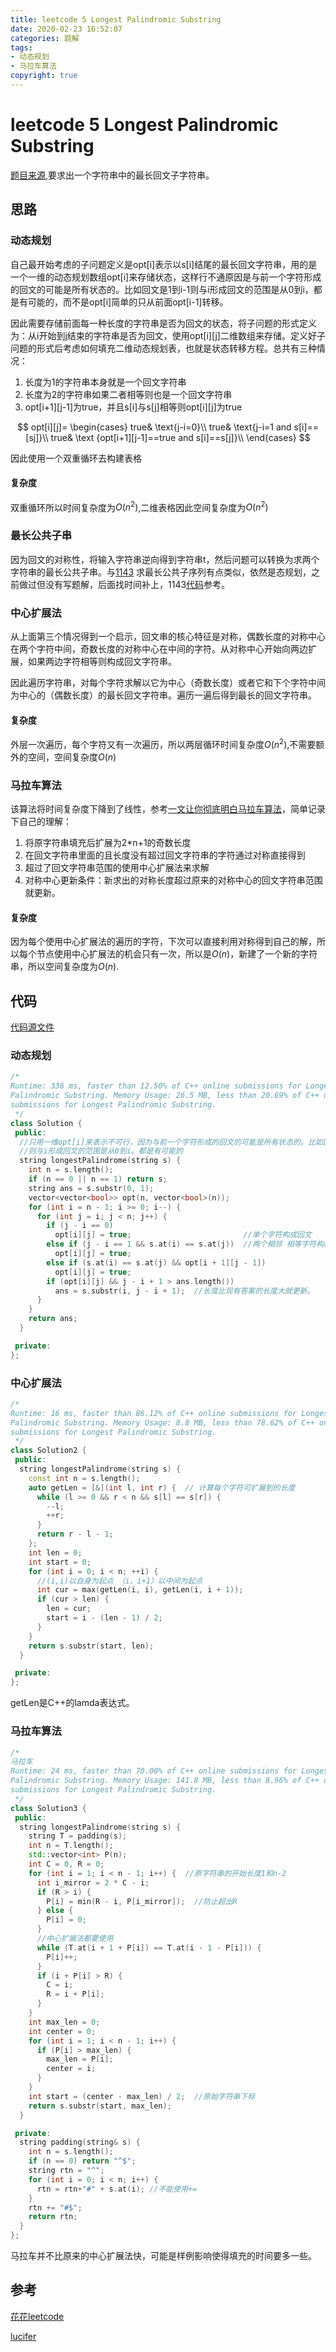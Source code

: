 ```yaml
---
title: leetcode 5 Longest Palindromic Substring
date: 2020-02-23 16:52:07
categories: 题解
tags:
- 动态规划
- 马拉车算法
copyright: true
---
```


# leetcode 5 Longest Palindromic Substring

[题目来源](<https://leetcode.com/problems/longest-palindromic-substring/> ),要求出一个字符串中的最长回文子字符串。

<!--more-->

## 思路

### 动态规划

自己最开始考虑的子问题定义是opt[i]表示以s[i]结尾的最长回文字符串，用的是一个一维的动态规划数组opt[i]来存储状态，这样行不通原因是与前一个字符形成的回文的可能是所有状态的。比如回文是1到i-1则与i形成回文的范围是从0到i，都是有可能的，而不是opt[i]简单的只从前面opt[i-1]转移。

因此需要存储前面每一种长度的字符串是否为回文的状态，将子问题的形式定义为：从i开始到j结束的字符串是否为回文，使用opt\[i][j]二维数组来存储。定义好子问题的形式后考虑如何填充二维动态规划表，也就是状态转移方程。总共有三种情况：

1. 长度为1的字符串本身就是一个回文字符串
2. 长度为2的字符串如果二者相等则也是一个回文字符串
3. opt\[i+1][j-1]为true，并且s[i]与s[j]相等则opt\[i][j]为true

$$
opt[i][j]=
\begin{cases}
true& \text{j-i=0}\\
true& \text{j-i=1 and s[i]==[sj]}\\
true& \text {opt[i+1][j-1]==true and s[i]==s[j]}\\
\end{cases}
$$

因此使用一个双重循环去构建表格

#### 复杂度

双重循环所以时间复杂度为$O(n^2)$,二维表格因此空间复杂度为$O(n^2)$

### 最长公共子串

因为回文的对称性，将输入字符串逆向得到字符串t，然后问题可以转换为求两个字符串的最长公共子串。与[1143](<https://leetcode.com/problems/longest-common-subsequence/> ) 求最长公共子序列有点类似，依然是态规划，之前做过但没有写题解，后面找时间补上，1143[代码](<https://github.com/BraveY/Coding/blob/master/leetcode/longest-common-subsequence.cc> )参考。

### 中心扩展法

从上面第三个情况得到一个启示，回文串的核心特征是对称，偶数长度的对称中心在两个字符中间，奇数长度的对称中心在中间的字符。从对称中心开始向两边扩展，如果两边字符相等则构成回文字符串。

因此遍历字符串，对每个字符求解以它为中心（奇数长度）或者它和下个字符中间为中心的（偶数长度）的最长回文字符串。遍历一遍后得到最长的回文字符串。

#### 复杂度

外层一次遍历，每个字符又有一次遍历，所以两层循环时间复杂度$O(n^2)$,不需要额外的空间，空间复杂度$O(n)$

### 马拉车算法

该算法将时间复杂度下降到了线性，参考[一文让你彻底明白马拉车算法]( https://zhuanlan.zhihu.com/p/70532099 )，简单记录下自己的理解：

1. 将原字符串填充后扩展为2*n+1的奇数长度
2. 在回文字符串里面的且长度没有超过回文字符串的字符通过对称直接得到
3. 超过了回文字符串范围的使用中心扩展法来求解
4. 对称中心更新条件：新求出的对称长度超过原来的对称中心的回文字符串范围就更新。

#### 复杂度

因为每个使用中心扩展法的遍历的字符，下次可以直接利用对称得到自己的解，所以每个节点使用中心扩展法的机会只有一次，所以是$O(n)$，新建了一个新的字符串，所以空间复杂度为$O(n)$.

## 代码

[代码源文件](https://github.com/BraveY/Coding/blob/master/leetcode/5longest-palindromic-substring.cc)

### 动态规划

```cc
/*
Runtime: 336 ms, faster than 12.50% of C++ online submissions for Longest
Palindromic Substring. Memory Usage: 26.5 MB, less than 20.69% of C++ online
submissions for Longest Palindromic Substring.
 */
class Solution {
 public:
  //只用一维opt[i]来表示不可行，因为与前一个字符形成的回文的可能是所有状态的。比如回文是1到i-1
  //则与i形成回文的范围是从0到i。都是有可能的
  string longestPalindrome(string s) {
    int n = s.length();
    if (n == 0 || n == 1) return s;
    string ans = s.substr(0, 1);
    vector<vector<bool>> opt(n, vector<bool>(n));
    for (int i = n - 1; i >= 0; i--) {
      for (int j = i; j < n; j++) {
        if (j - i == 0)
          opt[i][j] = true;                         //单个字符构成回文
        else if (j - i == 1 && s.at(i) == s.at(j))  //两个相邻 相等字符构成回文
          opt[i][j] = true;
        else if (s.at(i) == s.at(j) && opt[i + 1][j - 1])
          opt[i][j] = true;
        if (opt[i][j] && j - i + 1 > ans.length())
          ans = s.substr(i, j - i + 1);  //长度比现有答案的长度大就更新。
      }
    }
    return ans;
  }

 private:
};
```

### 中心扩展法

```cc
/*
Runtime: 16 ms, faster than 86.12% of C++ online submissions for Longest
Palindromic Substring. Memory Usage: 8.8 MB, less than 78.62% of C++ online
submissions for Longest Palindromic Substring.
 */
class Solution2 {
 public:
  string longestPalindrome(string s) {
    const int n = s.length();
    auto getLen = [&](int l, int r) {  // 计算每个字符可扩展到的长度
      while (l >= 0 && r < n && s[l] == s[r]) {
        --l;
        ++r;
      }
      return r - l - 1;
    };
    int len = 0;
    int start = 0;
    for (int i = 0; i < n; ++i) {
      //(i,i)以自身为起点 （i，i+1）以中间为起点
      int cur = max(getLen(i, i), getLen(i, i + 1));
      if (cur > len) {
        len = cur;
        start = i - (len - 1) / 2;
      }
    }
    return s.substr(start, len);
  }

 private:
};
```

getLen是C++的lamda表达式。

### 马拉车算法

```cc
/*
马拉车
Runtime: 24 ms, faster than 70.00% of C++ online submissions for Longest
Palindromic Substring. Memory Usage: 141.8 MB, less than 8.96% of C++ online
submissions for Longest Palindromic Substring.
 */
class Solution3 {
 public:
  string longestPalindrome(string s) {
    string T = padding(s);
    int n = T.length();
    std::vector<int> P(n);
    int C = 0, R = 0;
    for (int i = 1; i < n - 1; i++) {  //原字符串的开始长度1和n-2
      int i_mirror = 2 * C - i;
      if (R > i) {
        P[i] = min(R - i, P[i_mirror]);  //防止超出R
      } else {
        P[i] = 0;
      }
      //中心扩展法都要使用
      while (T.at(i + 1 + P[i]) == T.at(i - 1 - P[i])) {
        P[i]++;
      }
      if (i + P[i] > R) {
        C = i;
        R = i + P[i];
      }
    }
    int max_len = 0;
    int center = 0;
    for (int i = 1; i < n - 1; i++) {
      if (P[i] > max_len) {
        max_len = P[i];
        center = i;
      }
    }
    int start = (center - max_len) / 2;  //原始字符串下标
    return s.substr(start, max_len);
  }

 private:
  string padding(string& s) {
    int n = s.length();
    if (n == 0) return "^$";
    string rtn = "^";
    for (int i = 0; i < n; i++) {
      rtn = rtn+"#" + s.at(i); //不能使用+= 
    }
    rtn += "#$";
    return rtn;
  }
};
```

马拉车并不比原来的中心扩展法快，可能是样例影响使得填充的时间要多一些。

## 参考

[花花leetcode](<https://zxi.mytechroad.com/blog/dynamic-programming/leetcode-5-longest-palindromic-substring/> )

[lucifer](<https://github.com/azl397985856/leetcode/blob/master/problems/5.longest-palindromic-substring.md>  )